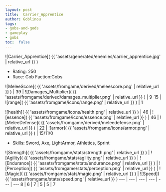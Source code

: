 ```yaml
---
layout: post
title:  Carrier_Apprentice
author: Goblinou
tags:
- gobs-and-gods
- gameplay
- gobs
toc:  false
---
```


![Carrier_Apprentice]( {{ 'assets/generated/enemies/carrier_apprentice.jpg' | relative_url }} )
- Rating: 250
- Race: Gob  Faction:Gobs

![MeleeScore]( {{ 'assets/fromgame/derived/meleescore.png' | relative_url }} ) | 39 | ![Damages_Multiplier]( {{ 'assets/fromgame/derived/damages_multiplier.png' | relative_url }} ) | 9-15 | ![range]( {{ 'assets/fromgame/icons/range.png' | relative_url }} ) | 1


![health]( {{ 'assets/fromgame/icons/health.png' | relative_url }} ) | 46 | ![essence]( {{ 'assets/fromgame/icons/essence.png' | relative_url }} ) | 46 | ![MeleeDefense]( {{ 'assets/fromgame/derived/meleedefense.png' | relative_url }} ) | 22 | ![armor]( {{ 'assets/fromgame/icons/armor.png' | relative_url }} ) | 15/11/0

* Skills: Sword, Axe, LightArmor, Athletics, Sprint

![Strength]( {{ 'assets/fromgame/stats/strength.png' | relative_url }} ) | ![Agility]( {{ 'assets/fromgame/stats/agility.png' | relative_url }} ) | ![Endurance]( {{ 'assets/fromgame/stats/endurance.png' | relative_url }} ) | ![Perception]( {{ 'assets/fromgame/stats/perception.png' | relative_url }} ) | ![Magic]( {{ 'assets/fromgame/stats/magic.png' | relative_url }} ) | ![Speed]( {{ 'assets/fromgame/stats/speed.png' | relative_url }} )
--- | --- | --- | --- | --- | ---
8 | 6 | 7 | 5 | 5 | 7
